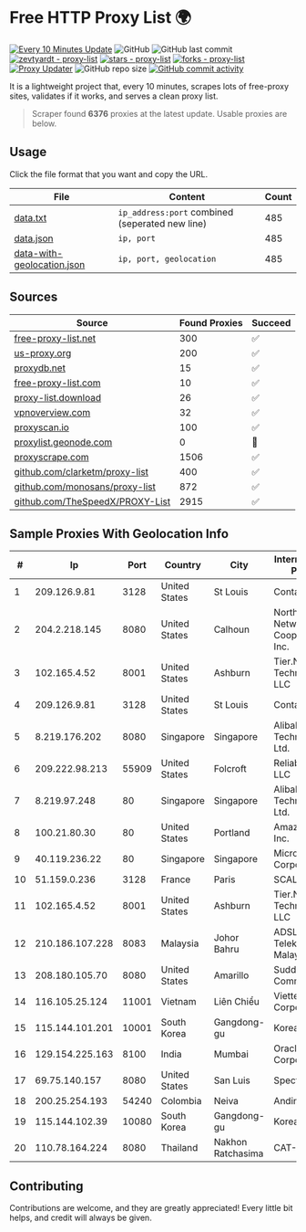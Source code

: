 
# Free HTTP Proxy List 🌍

[![Every 10 Minutes Update](https://github.com/mertguvencli/http-proxy-list/actions/workflows/main.yml/badge.svg?branch=main)](https://github.com/mertguvencli/http-proxy-list/actions/workflows/main.yml)
![GitHub](https://img.shields.io/github/license/mertguvencli/http-proxy-list)
![GitHub last commit](https://img.shields.io/github/last-commit/mertguvencli/http-proxy-list)
[![zevtyardt - proxy-list](https://img.shields.io/static/v1?label=zevtyardt&message=proxy-list&color=blue&logo=github)](https://github.com/zevtyardt/proxy-list "Go to GitHub repo")
[![stars - proxy-list](https://img.shields.io/github/stars/zevtyardt/proxy-list?style=social)](https://github.com/zevtyardt/proxy-list)
[![forks - proxy-list](https://img.shields.io/github/forks/zevtyardt/proxy-list?style=social)](https://github.com/zevtyardt/proxy-list)
[![Proxy Updater](https://github.com/zevtyardt/proxy-list/workflows/Proxy%20Updater/badge.svg)](https://github.com/zevtyardt/proxy-list/actions?query=workflow:"Proxy+Updater")
![GitHub repo size](https://img.shields.io/github/repo-size/zevtyardt/proxy-list)
[![GitHub commit activity](https://img.shields.io/github/commit-activity/m/zevtyardt/proxy-list?logo=commits)](https://github.com/zevtyardt/proxy-list/commits/main)

It is a lightweight project that, every 10 minutes, scrapes lots of free-proxy sites, validates if it works, and serves a clean proxy list.

> Scraper found **6376** proxies at the latest update. Usable proxies are below.

## Usage

Click the file format that you want and copy the URL.

|File|Content|Count|
|----|-------|-----|
|[data.txt](https://raw.githubusercontent.com/mertguvencli/http-proxy-list/main/proxy-list/data.txt)|`ip_address:port` combined (seperated new line)|485|
|[data.json](https://raw.githubusercontent.com/mertguvencli/http-proxy-list/main/proxy-list/data.json)|`ip, port`|485|
|[data-with-geolocation.json](https://raw.githubusercontent.com/mertguvencli/http-proxy-list/main/proxy-list/data-with-geolocation.json)|`ip, port, geolocation`|485|

## Sources

|Source|Found Proxies|Succeed|
|------|-------------|-------|
|[free-proxy-list.net](https://free-proxy-list.net)|300|✅|
|[us-proxy.org](https://www.us-proxy.org)|200|✅|
|[proxydb.net](http://proxydb.net)|15|✅|
|[free-proxy-list.com](https://free-proxy-list.com/?page=&port=&type%5B%5D=http&type%5B%5D=https&up_time=0&search=Search)|10|✅|
|[proxy-list.download](https://www.proxy-list.download/HTTP)|26|✅|
|[vpnoverview.com](https://vpnoverview.com/privacy/anonymous-browsing/free-proxy-servers)|32|✅|
|[proxyscan.io](https://www.proxyscan.io)|100|✅|
|[proxylist.geonode.com](https://proxylist.geonode.com/api/proxy-list?limit=300&page=1&sort_by=lastChecked&sort_type=desc&protocols=http,https)|0|🚫|
|[proxyscrape.com](https://api.proxyscrape.com/v2/?request=displayproxies&protocol=http&timeout=10000&country=all&ssl=all&anonymity=all)|1506|✅|
|[github.com/clarketm/proxy-list](https://raw.githubusercontent.com/clarketm/proxy-list/master/proxy-list-raw.txt)|400|✅|
|[github.com/monosans/proxy-list](https://raw.githubusercontent.com/monosans/proxy-list/main/proxies/http.txt)|872|✅|
|[github.com/TheSpeedX/PROXY-List](https://raw.githubusercontent.com/TheSpeedX/PROXY-List/master/http.txt)|2915|✅|


## Sample Proxies With Geolocation Info

|#|Ip|Port|Country|City|Internet Service Provider|
|-|--|----|-------|----|-------------------------|
|1|209.126.9.81|3128|United States|St Louis|Contabo Inc.|
|2|204.2.218.145|8080|United States|Calhoun|North Georgia Network Cooperative, Inc.|
|3|102.165.4.52|8001|United States|Ashburn|Tier.Net Technologies LLC|
|4|209.126.9.81|3128|United States|St Louis|Contabo Inc.|
|5|8.219.176.202|8080|Singapore|Singapore|Alibaba (US) Technology Co., Ltd.|
|6|209.222.98.213|55909|United States|Folcroft|ReliableSite.Net LLC|
|7|8.219.97.248|80|Singapore|Singapore|Alibaba (US) Technology Co., Ltd.|
|8|100.21.80.30|80|United States|Portland|Amazon.com, Inc.|
|9|40.119.236.22|80|Singapore|Singapore|Microsoft Corporation|
|10|51.159.0.236|3128|France|Paris|SCALEWAY|
|11|102.165.4.52|8001|United States|Ashburn|Tier.Net Technologies LLC|
|12|210.186.107.228|8083|Malaysia|Johor Bahru|ADSL Streamyx Telekom Malaysia|
|13|208.180.105.70|8080|United States|Amarillo|Suddenlink Communications|
|14|116.105.25.124|11001|Vietnam|Liên Chiểu|Viettel Corporation|
|15|115.144.101.201|10001|South Korea|Gangdong-gu|Korea Telecom|
|16|129.154.225.163|8100|India|Mumbai|Oracle Corporation|
|17|69.75.140.157|8080|United States|San Luis|Spectrum|
|18|200.25.254.193|54240|Colombia|Neiva|Andinet ON Line|
|19|115.144.102.39|10080|South Korea|Gangdong-gu|Korea Telecom|
|20|110.78.164.224|8080|Thailand|Nakhon Ratchasima|CAT-BB|



## Contributing

Contributions are welcome, and they are greatly appreciated! Every
little bit helps, and credit will always be given.

